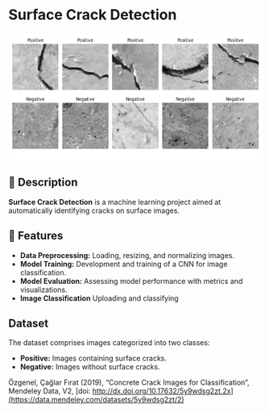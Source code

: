# Surface Crack Detection

![Project Banner](outputs/sample_images.png)

## 📄 Description

**Surface Crack Detection** is a machine learning project aimed at automatically identifying cracks on surface images.

## 🚀 Features

- **Data Preprocessing:** Loading, resizing, and normalizing images.
- **Model Training:** Development and training of a CNN for image classification.
- **Model Evaluation:** Assessing model performance with metrics and visualizations.
- **Image Classification** Uploading and classifying

## Dataset

The dataset comprises images categorized into two classes:

- **Positive:** Images containing surface cracks.
- **Negative:** Images without surface cracks.

Özgenel, Çağlar Fırat (2019), “Concrete Crack Images for Classification”, Mendeley Data, V2,
[doi: http://dx.doi.org/10.17632/5y9wdsg2zt.2x](https://data.mendeley.com/datasets/5y9wdsg2zt/2)

<!-- https://www.kaggle.com/datasets/arunrk7/surface-crack-detection>

<!-- Ausführungsschritte
    - source crack_env/bin/activate
    - python3 src/data_preprocessing.pay
    - python3 src/eda.py
    - python3 src/model.py
    - python3 src/train.py
    - python3 src/evaluate.py
    - python3 src/predict.py test/TestCrack.jpeg
    - python3 src/predict.py test/TestCrack2.jpg
>
